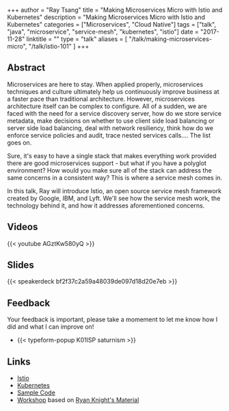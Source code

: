 +++
author = "Ray Tsang"
title = "Making Microservices Micro with Istio and Kubernetes"
description = "Making Microservices Micro with Istio and Kubernetes"
categories = ["Microservices", "Cloud Native"]
tags = ["talk", "java", "microservice", "service-mesh", "kubernetes", "istio"]
date = "2017-11-28"
linktitle = ""
type = "talk"
aliases = [
  "/talk/making-microservices-micro",
  "/talk/istio-101"
]
+++

## Abstract
Microservices are here to stay. When applied properly, microservices techniques and culture ultimately help us continuously improve business at a faster pace than traditional architecture. However, microservices architecture itself can be complex to configure. All of a sudden, we are faced with the need for a service discovery server, how do we store service metadata, make decisions on whether to use client side load balancing or server side load balancing, deal with network resiliency, think how do we enforce service policies and audit, trace nested services calls.... The list goes on.

Sure, it's easy to have a single stack that makes everything work provided there are good microservices support - but what if you have a polyglot environment? How would you make sure all of the stack can address the same concerns in a consistent way? This is where a service mesh comes in.

In this talk, Ray will introduce Istio, an open source service mesh framework created by Google, IBM, and Lyft. We'll see how the service mesh work, the technology behind it, and how it addresses aforementioned concerns.

## Videos
{{< youtube AGztKw580yQ >}}

## Slides
{{< speakerdeck bf2f37c2a59a48039de097d18d20e7eb >}}

## Feedback
Your feedback is important, please take a momement to let me know how I did and what I can improve on!

- {{< typeform-popup K01lSP saturnism >}}

## Links
- [Istio](https://istio.io)
- [Kubernetes](https://kubernetes.io)
- [Sample Code](https://github.com/saturnism/istio-by-example-java)
- [Workshop](https://github.com/saturnism/istio-workshop) based on [Ryan Knight's Material](https://github.com/retroryan/istio-workshop)

